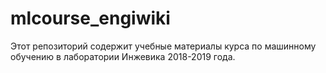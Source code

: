 # mlcourse_engiwiki
Этот репозиторий содержит учебные материалы курса по машинному обучению в лаборатории Инжевика 2018-2019 года.
